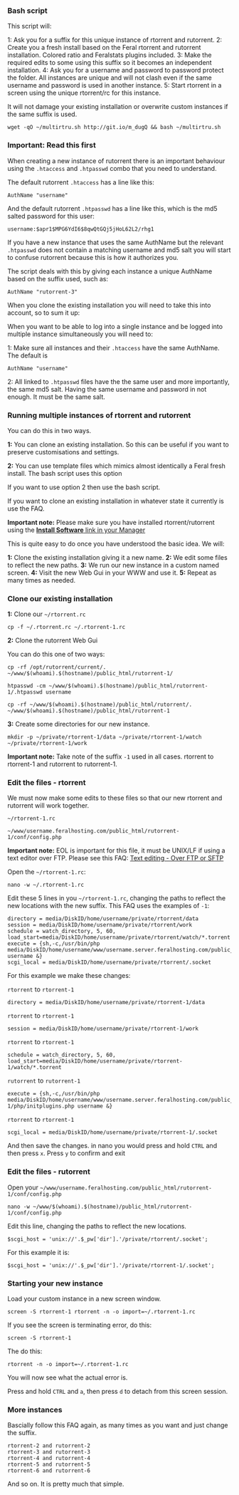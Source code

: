 
### Bash script

This script will:

1: Ask you for a suffix for this unique instance of rtorrent and rutorrent.
2: Create you a fresh install based on the Feral rtorrent and rutorrent installation. Colored ratio and Feralstats plugins included.
3: Make the required edits to some using this suffix so it becomes an independent installation.
4: Ask you for a username and password to password protect the folder. All instances are unique and will not clash even if the same username and password is used in another instance.
5: Start rtorrent in a screen using the unique rtorrent/rc for this instance.

It will not damage your existing installation or overwrite custom instances if the same suffix is used.

~~~
wget -qO ~/multirtru.sh http://git.io/m_dugQ && bash ~/multirtru.sh
~~~

### Important: Read this first

When creating a new instance of rutorrent there is an important behaviour using the `.htaccess` and `.htpasswd` combo that you need to understand.

The default rutorrent `.htaccess` has a line like this:

~~~
AuthName "username"
~~~

And the default rutorrent `.htpasswd` has a line like this, which is the md5 salted password for this user:

~~~
username:$apr1$MPG6YdI6$8qwQtGQj5jHoL62L2/rhg1
~~~

If you have a new instance that uses the same AuthName but the relevant `.htpasswd` does not contain a matching username and md5 salt you will start to confuse rutorrent because this is how it authorizes you.

The script deals with this by giving each instance a unique AuthName based on the suffix used, such as:

~~~
AuthName "rutorrent-3"
~~~

When you clone the existing installation you will need to take this into account, so to sum it up:

When you want to be able to log into a single instance and be logged into multiple instance simultaneously you will need to:

1: Make sure all instances and their `.htaccess` have the same AuthName. The default is

~~~
AuthName "username"
~~~

2: All linked to `.htpasswd` files have the the same user and more importantly, the same md5 salt. Having the same username and password in not enough. It must be the same salt.

### Running multiple instances of rtorrent and rutorrent

You can do this in two ways.

**1:** You can clone an existing installation. So this can be useful if you want to preserve customisations and settings.

**2:** You can use template files which mimics almost identically a Feral fresh install. The bash script uses this option

If you want to use option 2 then use the bash script.

If you want to clone an existing installation in whatever state it currently is use the FAQ.

**Important note:** Please make sure you have installed rtorrent/rutorrent using the [**Install Software** link in your Manager](https://www.feralhosting.com/manager/)

This is quite easy to do once you have understood the basic idea. We will:

**1:** Clone the existing installation giving it a new name.
**2:** We edit some files to reflect the new paths.
**3:** We run our new instance in a custom named screen.
**4:** Visit the new Web Gui in your WWW and use it.
**5:** Repeat as many times as needed.

### Clone our existing installation

**1:** Clone our `~/rtorrent.rc`

~~~
cp -f ~/.rtorrent.rc ~/.rtorrent-1.rc
~~~

**2:** Clone the rutorrent Web Gui

You can do this one of two ways:

~~~
cp -rf /opt/rutorrent/current/. ~/www/$(whoami).$(hostname)/public_html/rutorrent-1/
~~~

~~~
htpasswd -cm ~/www/$(whoami).$(hostname)/public_html/rutorrent-1/.htpasswd username
~~~

~~~
cp -rf ~/www/$(whoami).$(hostname)/public_html/rutorrent/. ~/www/$(whoami).$(hostname)/public_html/rutorrent-1
~~~

**3:** Create some directories for our new instance.

~~~
mkdir -p ~/private/rtorrent-1/data ~/private/rtorrent-1/watch ~/private/rtorrent-1/work
~~~

**Important note:** Take note of the suffix `-1` used in all cases. rtorrent to rtorrent-1 and rutorrent to rutorrent-1.

### Edit the files - rtorrent

We must now make some edits to these files so that our new rtorrent and rutorrent will work together.

~~~
~/rtorrent-1.rc
~~~
~~~
~/www/username.feralhosting.com/public_html/rutorrent-1/conf/config.php
~~~

**Important note:** EOL is important for this file, it must be UNIX/LF if using a text editor over FTP. Please see this FAQ: [Text editing - Over FTP or SFTP](https://www.feralhosting.com/faq/view?question=219)

Open the `~/rtorrent-1.rc`:

~~~
nano -w ~/.rtorrent-1.rc
~~~

Edit these 5 lines in you `~/rtorrent-1.rc`, changing the paths to reflect the new locations with the new suffix. This FAQ uses the examples of `-1`:

~~~
directory = media/DiskID/home/username/private/rtorrent/data
session = media/DiskID/home/username/private/rtorrent/work
schedule = watch_directory, 5, 60, load_start=media/DiskID/home/username/private/rtorrent/watch/*.torrent
execute = {sh,-c,/usr/bin/php media/DiskID/home/username/www/username.server.feralhosting.com/public_html/rutorrent/php/initplugins.php username &}
scgi_local = media/DiskID/home/username/private/rtorrent/.socket
~~~

For this example we make these changes:

`rtorrent` to `rtorrent-1`

~~~
directory = media/DiskID/home/username/private/rtorrent-1/data
~~~

`rtorrent` to `rtorrent-1`

~~~
session = media/DiskID/home/username/private/rtorrent-1/work
~~~

`rtorrent` to `rtorrent-1`

~~~
schedule = watch_directory, 5, 60, load_start=media/DiskID/home/username/private/rtorrent-1/watch/*.torrent
~~~

`rutorrent` to `rutorrent-1`

~~~
execute = {sh,-c,/usr/bin/php media/DiskID/home/username/www/username.server.feralhosting.com/public_html/rutorrent-1/php/initplugins.php username &}
~~~

`rtorrent` to `rtorrent-1`

~~~
scgi_local = media/DiskID/home/username/private/rtorrent-1/.socket
~~~

And then save the changes. in nano you would press and hold `CTRL` and then press `x`. Press `y` to confirm and exit

### Edit the files - rutorrent

Open your `~/www/username.feralhosting.com/public_html/rutorrent-1/conf/config.php`

~~~
nano -w ~/www/$(whoami).$(hostname)/public_html/rutorrent-1/conf/config.php
~~~

Edit this line, changing the paths to reflect the new locations.

~~~
$scgi_host = 'unix://'.$_pw['dir'].'/private/rtorrent/.socket';
~~~

For this example it is:

~~~
$scgi_host = 'unix://'.$_pw['dir'].'/private/rtorrent-1/.socket';
~~~

### Starting your new instance

Load your custom instance in a new screen window.

~~~
screen -S rtorrent-1 rtorrent -n -o import=~/.rtorrent-1.rc
~~~

If you see the screen is terminating error, do this:

~~~
screen -S rtorrent-1
~~~

The do this:

~~~
rtorrent -n -o import=~/.rtorrent-1.rc
~~~

You will now see what the actual error is.

Press and hold `CTRL` and `a`, then press `d` to detach from this screen session.

### More instances

Bascially follow this FAQ again, as many times as you want and just change the suffix.

~~~
rtorrent-2 and rutorrent-2
rtorrent-3 and rutorrent-3
rtorrent-4 and rutorrent-4
rtorrent-5 and rutorrent-5
rtorrent-6 and rutorrent-6
~~~

And so on. It is pretty much that simple.



